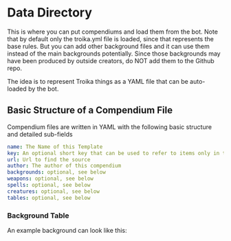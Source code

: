 # Data Directory

This is where you can put compendiums and load them from the bot. Note that by
default only the troika.yml file is loaded, since that represents the base
rules. But you can add other background files and it can use them instead of the
main backgrounds potentially. Since those backgrounds may have been produced by
outside creators, do NOT add them to the Github repo.

The idea is to represent Troika things as a YAML file that can be auto-loaded by the bot.

## Basic Structure of a Compendium File

Compendium files are written in YAML with the following basic structure and detailed sub-fields

``` yaml
name: The Name of this Template
key: An optional short key that can be used to refer to items only in this template (useful for name conflicts)
url: Url to find the source
author: The author of this compendium
backgrounds: optional, see below
weapons: optional, see below
spells: optional, see below
creatures: optional, see below
tables: optional, see below
```

### Background Table

An example background can look like this:



